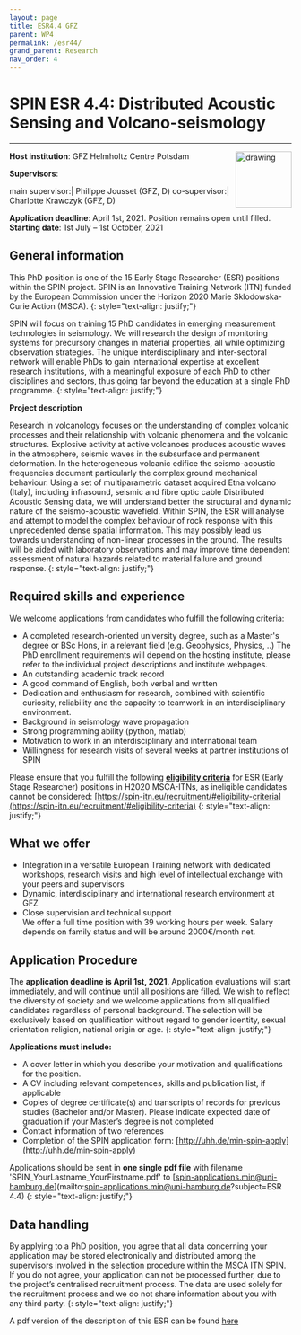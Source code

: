 ```yaml
---
layout: page
title: ESR4.4 GFZ
parent: WP4
permalink: /esr44/
grand_parent: Research
nav_order: 4
---
```


# SPIN ESR 4.4: Distributed Acoustic Sensing and Volcano-seismology
----

__Host institution__: GFZ Helmholtz Centre Potsdam  <img src="/assets/images/partners-logos/GFZ_logo.svg" alt="drawing" width="100" style="float:right"/>

__Supervisors__: 
		  
main supervisor:| Philippe Jousset (GFZ, D)
co-supervisor:| Charlotte Krawczyk (GFZ, D)

__Application deadline__: April 1st, 2021. Position remains open until filled.  
__Starting date__:  1st July – 1st October, 2021

## General information

This PhD position is one of the 15 Early Stage Researcher (ESR) positions within the SPIN project. SPIN is an Innovative Training Network (ITN) funded by the European Commission under the Horizon 2020 Marie Sklodowska-Curie Action (MSCA). 
{: style="text-align: justify;"}

SPIN will focus on training 15 PhD candidates in emerging measurement technologies in seismology. We will research the design of monitoring systems for precursory changes in material properties, all while optimizing observation strategies. The unique interdisciplinary and inter-sectoral network will enable PhDs to gain international expertise at excellent research institutions, with a meaningful exposure of each PhD to other disciplines and sectors, thus going far beyond the education at a single PhD programme.
{: style="text-align: justify;"}

__Project description__

Research in volcanology focuses on the understanding of complex volcanic processes and their relationship with volcanic phenomena and the volcanic structures. Explosive activity at active volcanoes produces acoustic waves in the atmosphere, seismic waves in the subsurface and permanent deformation. In the heterogeneous volcanic edifice the seismo-acoustic frequencies document particularly the complex ground mechanical behaviour. Using a set of multiparametric dataset acquired Etna volcano (Italy), including infrasound, seismic and fibre optic cable Distributed Acoustic Sensing data, we will understand better the structural and dynamic nature of the seismo-acoustic wavefield. Within SPIN, the ESR will analyse and attempt to model the complex behaviour of rock response with this unprecedented dense spatial information. This may possibly lead us towards understanding of non-linear processes in the ground. The results will be aided with laboratory observations and may improve time dependent assessment of natural hazards related to material failure and ground response.
{: style="text-align: justify;"}

## Required skills and experience

We welcome applications from candidates who fulfill the following criteria:
*	A completed research-oriented university degree, such as a Master's degree or BSc Hons, in a relevant field (e.g. Geophysics, Physics, ..) The PhD enrollment requirements will depend on the hosting institute, please refer to the individual project descriptions and institute webpages.
*	An outstanding academic track record
*	A good command of English, both verbal and written
*	Dedication and enthusiasm for research, combined with scientific curiosity, reliability and the capacity to teamwork in an interdisciplinary environment.
*	Background in seismology wave propagation
*	Strong programming ability (python, matlab)
*	Motivation to work in an interdisciplinary and international team
*	Willingness for research visits of several weeks at partner institutions of SPIN

Please ensure that you fulfill the following [__eligibility criteria__](https://spin-itn.eu/recruitment/#eligibility-criteria) for ESR (Early Stage Researcher) positions in H2020 MSCA-ITNs, as ineligible candidates cannot be considered:
[https://spin-itn.eu/recruitment/#eligibility-criteria](https://spin-itn.eu/recruitment/#eligibility-criteria)
{: style="text-align: justify;"}


## What we offer
*	Integration in a versatile European Training network with dedicated workshops, research visits and high level of intellectual exchange with your peers and supervisors
*	Dynamic, interdisciplinary and international research environment at GFZ
*	Close supervision and technical support  
	We offer a full time position with 39 working hours per week. Salary depends on family status and will be around 2000€/month net.

## Application Procedure

The __application deadline is April 1st, 2021__. Application evaluations will start immediately, and will continue until all positions are filled. We wish to reflect the diversity of society and we welcome applications from all qualified candidates regardless of personal background. The selection will be exclusively based on qualification without regard to gender identity, sexual orientation religion, national origin or age.
{: style="text-align: justify;"}

__Applications must include:__
 
*	A cover letter in which you describe your motivation and qualifications for the position.
*	A CV including relevant competences, skills and publication list, if applicable
*	Copies of degree certificate(s) and transcripts of records for previous studies (Bachelor and/or Master). Please indicate expected date of graduation if your Master’s degree is not completed
*	Contact information of two references
*	Completion of the SPIN application form: [http://uhh.de/min-spin-apply](http://uhh.de/min-spin-apply)

Applications should be sent in __one single pdf file__ with filename 'SPIN_YourLastname_YourFirstname.pdf' to [spin-applications.min@uni-hamburg.de](mailto:spin-applications.min@uni-hamburg.de?subject=ESR 4.4)
{: style="text-align: justify;"}

## Data handling

By applying to a PhD position, you agree that all data concerning your application may be stored electronically and distributed among the supervisors involved in the selection procedure within the MSCA ITN SPIN. If you do not agree, your application can not be processed further, due to the project’s centralised recruitment process. The data are used solely for the recruitment process and we do not share information about you with any third party. 
{: style="text-align: justify;"}

A pdf version of the description of this ESR can be found [here](https://spin-itn.eu/assets/documents/SPIN_advert_ESR_4_4.pdf "ESR 4.4")
